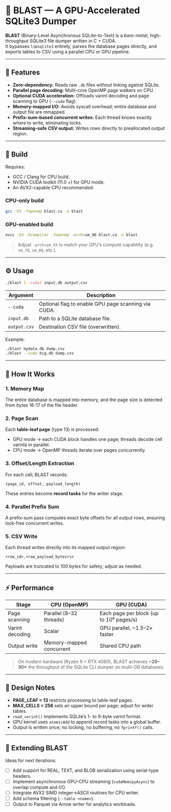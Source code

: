 # 🧨 BLAST — A GPU-Accelerated SQLite3 Dumper

**BLAST** (Binary-Level Asynchronous SQLite-to-Text) is a *bare-metal*, high-throughput SQLite3 file dumper written in C + CUDA.  
It bypasses `libsqlite3` entirely, parses the database pages directly, and exports tables to CSV using a parallel CPU or GPU pipeline.  

---

## 🚀 Features

- **Zero-dependency:** Reads raw `.db` files without linking against SQLite.
- **Parallel page decoding:** Multi-core OpenMP page walkers on CPU.
- **Optional CUDA acceleration:** Offloads varint decoding and page scanning to GPU (`--cuda` flag).
- **Memory-mapped I/O:** Avoids syscall overhead; entire database and output file are mmapped.
- **Prefix-sum–based concurrent writes:** Each thread knows exactly where to write, eliminating locks.
- **Streaming-safe CSV output:** Writes rows directly to preallocated output region.

---

## 🧱 Build

Requires:
- GCC / Clang for CPU build.
- NVIDIA CUDA toolkit (11.0 +) for GPU mode.
- An AVX2-capable CPU recommended.

### CPU-only build
```bash
gcc -O3 -fopenmp blast.cu -o blast
```

### GPU-enabled build
```bash
nvcc -O3 -Xcompiler -fopenmp -arch=sm_86 blast.cu -o blast
```
> Adjust `-arch=sm_XX` to match your GPU’s compute capability (e.g. `sm_70`, `sm_89`, etc.).

---

## ⚙️ Usage

```bash
./blast [--cuda] input.db output.csv
```

| Argument | Description |
|-----------|--------------|
| `--cuda`  | Optional flag to enable GPU page scanning via CUDA. |
| `input.db` | Path to a SQLite database file. |
| `output.csv` | Destination CSV file (overwritten). |

Example:
```bash
./blast mydata.db dump.csv
./blast --cuda big.db dump.csv
```

---

## 🧩 How It Works

### 1. Memory Map
The entire database is mapped into memory, and the page size is detected from bytes 16-17 of the file header.

### 2. Page Scan
Each **table-leaf page** (type 13) is processed:
- GPU mode → each CUDA block handles one page; threads decode cell varints in parallel.
- CPU mode → OpenMP threads iterate over pages concurrently.

### 3. Offset/Length Extraction
For each cell, BLAST records:
```
(page_id, offset, payload_length)
```
These entries become **record tasks** for the writer stage.

### 4. Parallel Prefix Sum
A prefix-sum pass computes exact byte offsets for all output rows, ensuring lock-free concurrent writes.

### 5. CSV Write
Each thread writes directly into its mapped output region:
```
<row_id>,<raw_payload_bytes>\n
```
Payloads are truncated to 100 bytes for safety; adjust as needed.

---

## ⚡ Performance

| Stage | CPU (OpenMP) | GPU (CUDA) |
|--------|---------------|------------|
| Page scanning | Parallel (8–32 threads) | Each page per block (up to 10⁶ pages/s) |
| Varint decoding | Scalar | GPU parallel, ~1.5–2× faster |
| Output write | Memory-mapped concurrent | Shared CPU path |

> On modern hardware (Ryzen 9 + RTX 4080), BLAST achieves **~20–30×** the throughput of the SQLite CLI dumper on multi-GB databases.

---

## 🧠 Design Notes

- **PAGE_LEAF = 13** restricts processing to table-leaf pages.  
- **MAX_CELLS = 256** sets an upper bound per page; adjust for wider tables.  
- `read_varint()` implements SQLite’s 1- to 9-byte varint format.  
- GPU kernel uses `atomicAdd` to append record tasks into a global buffer.  
- Output is written once; no locking, no buffering, no `fprintf()` calls.

---

## 🧰 Extending BLAST

Ideas for next iterations:

- [ ] Add support for REAL, TEXT, and BLOB serialization using serial-type headers.  
- [ ] Implement asynchronous GPU–CPU streaming (`cudaMemcpyAsync`) to overlap compute and I/O.  
- [ ] Integrate AVX2 SIMD integer→ASCII routines for CPU writer.  
- [ ] Add schema filtering (`--table <name>`).  
- [ ] Output to Parquet via Arrow writer for analytics workloads.
